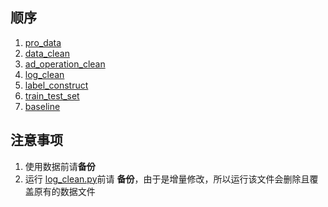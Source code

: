 ## 顺序

1. [pro_data](./pro_data.ipynb)
2. [data_clean](./data_clean.ipynb)
3. [ad_operation_clean](./ad_operation_clean.ipynb)
4. [log_clean](./log_clean.ipynb)
5. [label_construct](./label_construct.ipynb)
6. [train_test_set](./train_test_set.ipynb)
7. [baseline](./baseline.ipynb)


## 注意事项

1. 使用数据前请**备份**
2. 运行 [log_clean.py](./log_clean.py)前请 **备份**，由于是增量修改，所以运行该文件会删除且覆盖原有的数据文件
